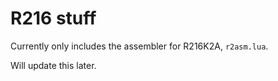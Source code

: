 # R216 stuff

Currently only includes the assembler for R216K2A, `r2asm.lua`.

Will update this later.

